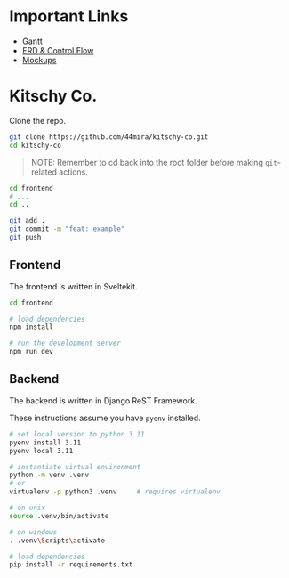 # Important Links
- [Gantt](https://docs.google.com/spreadsheets/d/1-lv8CXxgeZPNvAxTtf1nMcPT3pGazXfCGU_z7rlab0M/edit?usp=drive_link)
- [ERD & Control Flow](https://app.eraser.io/workspace/m7WbFfCAi3rne9vxpSZm?origin=share)
- [Mockups](https://www.figma.com/design/80Lbq0UWnjqPiZ0veNTV3z/Kitschy?node-id=0-1&t=LDXGwHHHuA6ldEWf-1)
# Kitschy Co.

Clone the repo.

```bash
git clone https://github.com/44mira/kitschy-co.git
cd kitschy-co
```

> NOTE: Remember to cd back into the root folder before making `git`-related actions.

```bash
cd frontend
# ...
cd ..

git add .
git commit -m "feat: example"
git push
```

## Frontend

The frontend is written in Sveltekit.

```bash
cd frontend

# load dependencies
npm install

# run the development server
npm run dev
```

## Backend

The backend is written in Django ReST Framework.

These instructions assume you have `pyenv` installed.

```bash
# set local version to python 3.11
pyenv install 3.11
pyenv local 3.11

# instantiate virtual environment
python -m venv .venv
# or
virtualenv -p python3 .venv     # requires virtualenv

# on unix
source .venv/bin/activate

# on windows
. .venv\Scripts\activate

# load dependencies
pip install -r requirements.txt
```
